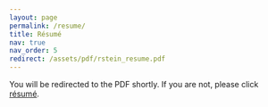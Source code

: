 ```yaml
---
layout: page
permalink: /resume/
title: Résumé
nav: true
nav_order: 5
redirect: /assets/pdf/rstein_resume.pdf
---
```


You will be redirected to the PDF shortly. If you are not, please click &nbsp; <a href="/assets/pdf/rstein_resume.pdf" target="blank"><i class="fas fa-file-pdf"></i> résumé</a>.

<!-- TODO ❓
    - Do _not_ redirect
    - Add publication
-->